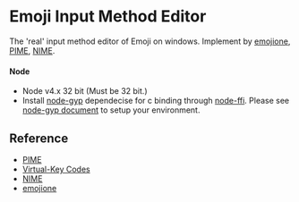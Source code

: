 Emoji Input Method Editor
=============
The 'real' input method editor of Emoji on windows. Implement by [emojione](http://emojione.com/), [PIME](https://github.com/EasyIME/PIME), [NIME](https://github.com/EasyIME/NIME).


#### Node

- Node v4.x 32 bit (Must be 32 bit.)
- Install [node-gyp](https://github.com/nodejs/node-gyp) dependecise for c binding through [node-ffi](https://github.com/node-ffi/node-ffi). Please see [node-gyp document](https://github.com/nodejs/node-gyp#installation) to setup your environment.


## Reference

- [PIME](https://github.com/EasyIME/PIME)
- [Virtual-Key Codes](https://msdn.microsoft.com/zh-tw/library/windows/desktop/dd375731%28v=vs.85%29.aspx)
- [NIME](https://github.com/EasyIME/NIME)
- [emojione](http://emojione.com/)
